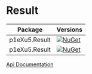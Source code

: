 # Result

| Package       | Versions                                                                                                                                |
| ------------- | --------------------------------------------------------------------------------------------------------------------------------------- |
| p1eXu5.Result | [![NuGet](https://img.shields.io/badge/nuget-0.1.3-green)](https://www.nuget.org/packages/p1eXu5.Result/0.1.3)     |
| p1eXu5.Result | [![NuGet](https://img.shields.io/badge/nuget-0.1.2--alpha5-yellowgreen)](https://www.nuget.org/packages/p1eXu5.Result/0.1.2-alpha5)     |


[Api Documentation](https://p1exu5.github.io/Result/api/index.html)
